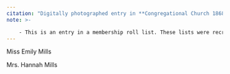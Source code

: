 ```yaml
---
citation: "Digitally photographed entry in **Congregational Church 1868-1933 Minutes of meetings and Membership**, used with permission from Caroline Valley Community Church."
note: >-

    - This is an entry in a membership roll list. These lists were recreated from scratch every so often and then updated over time as needed until recreated from scratch again.
---
```


Miss Emily Mills

Mrs. Hannah Mills

